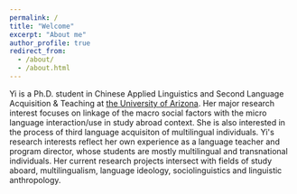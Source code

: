 ```yaml
---
permalink: /
title: "Welcome"
excerpt: "About me"
author_profile: true
redirect_from: 
  - /about/
  - /about.html
---
```


Yi is a Ph.D. student in Chinese Applied Linguistics and Second Language Acquisition & Teaching at [the University of Arizona](https://eas.arizona.edu/people/yiw). Her major research interest focuses on linkage of the macro social factors with the micro language interaction/use in study abroad context. She is also interested in the process of third language acquisiton of multilingual individuals. Yi's research interests reflect her own experience as a language teacher and program director, whose students are mostly multilingual and transnational individuals. Her current research projects intersect with fields of study aboard, multilingualism, language ideology, sociolinguistics and linguistic anthropology.
